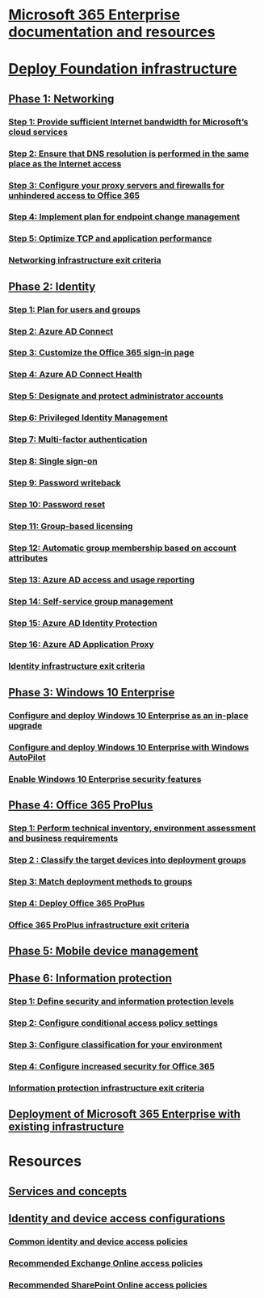 # [Microsoft 365 Enterprise documentation and resources](index.md)
# [Deploy Foundation infrastructure](deploy-foundation-infrastructure.md)
## [Phase 1: Networking](networking-infrastructure.md)
### [Step 1: Provide sufficient Internet bandwidth for Microsoft’s cloud services](networking-provide-bandwidth-cloud-services.md)
### [Step 2: Ensure that DNS resolution is performed in the same place as the Internet access](networking-dns-resolution-same-location.md)
### [Step 3: Configure your proxy servers and firewalls for unhindered access to Office 365](networking-configure-proxies-firewalls.md)
### [Step 4: Implement plan for endpoint change management](networking-implement-endpoint-change-mgmt.md)
### [Step 5: Optimize TCP and application performance](networking-optimize-tcp-performance.md)
### [Networking infrastructure exit criteria](networking-exit-criteria.md)
## [Phase 2: Identity](identity-infrastructure.md)
### [Step 1: Plan for users and groups](identity-plan-users-groups.md)
### [Step 2: Azure AD Connect](identity-azure-ad-connect.md)
### [Step 3: Customize the Office 365 sign-in page](identity-customize-office-365-sign-in.md)
### [Step 4: Azure AD Connect Health](identity-azure-ad-connect-health.md)
### [Step 5: Designate and protect administrator accounts](identity-designate-protect-admin-accounts.md)
### [Step 6: Privileged Identity Management](identity-privileged-identity-management.md)
### [Step 7: Multi-factor authentication](identity-multi-factor-authentication.md)
### [Step 8: Single sign-on](identity-single-sign-on.md)
### [Step 9: Password writeback](identity-password-writeback.md)
### [Step 10: Password reset](identity-password-reset.md)
### [Step 11: Group-based licensing](identity-group-based-licensing.md)
### [Step 12: Automatic group membership based on account attributes](identity-automatic-group-membership.md)
### [Step 13: Azure AD access and usage reporting](identity-azure-ad-access-usage-reporting.md)
### [Step 14: Self-service group management](identity-self-service-group-management.md)
### [Step 15: Azure AD Identity Protection](identity-azure-ad-identity-protection.md)
### [Step 16: Azure AD Application Proxy](identity-azure-ad-application-proxy.md)
### [Identity infrastructure exit criteria](identity-exit-criteria.md)
## [Phase 3: Windows 10 Enterprise](windows10-infrastructure.md)
### [Configure and deploy Windows 10 Enterprise as an in-place upgrade](windows10-deploy-inplaceupgrade.md)
### [Configure and deploy Windows 10 Enterprise with Windows AutoPilot](windows10-deploy-autopilot.md)
### [Enable Windows 10 Enterprise security features](windows10-enable-security-features.md)
## [Phase 4: Office 365 ProPlus](office365proplus-infrastructure.md)
### [Step 1: Perform technical inventory, environment assessment and business requirements](office365proplus-perform-techinventory-envassess-busrequirements.md)
### [Step 2 : Classify the target devices into deployment groups](office365proplus-classify-target-devices-deployment-groups.md)
### [Step 3: Match deployment methods to groups](office365proplus-match-deployment-methods-groups.md)
### [Step 4: Deploy Office 365 ProPlus](office365proplus-deploy-office365-proplus.md)
### [Office 365 ProPlus infrastructure exit criteria](office365proplus-exit-criteria.md)
## [Phase 5: Mobile device management](mobility-infrastructure.md)
## [Phase 6: Information protection](infoprotect-infrastructure.md)
### [Step 1: Define security and information protection levels](infoprotect-define-sec-infoprotect-levels.md)
### [Step 2: Configure conditional access policy settings](infoprotect-configure-conditional-access-policy-settings.md)
### [Step 3: Configure classification for your environment](infoprotect-configure-classification.md)
### [Step 4: Configure increased security for Office 365](infoprotect-configure-increased-security-office-365.md)
### [Information protection infrastructure exit criteria](infoprotect-exit-criteria.md)
## [Deployment of Microsoft 365 Enterprise with existing infrastructure](deploy-with-existing-infrastructure.md)
# Resources
## [Services and concepts](services-overview.md)
## [Identity and device access configurations](microsoft-365-policies-configurations.md)
### [Common identity and device access policies](identity-access-policies.md)
### [Recommended Exchange Online access policies](secure-email-recommended-policies.md)
### [Recommended SharePoint Online access policies](sharepoint-file-access-policies.md)
